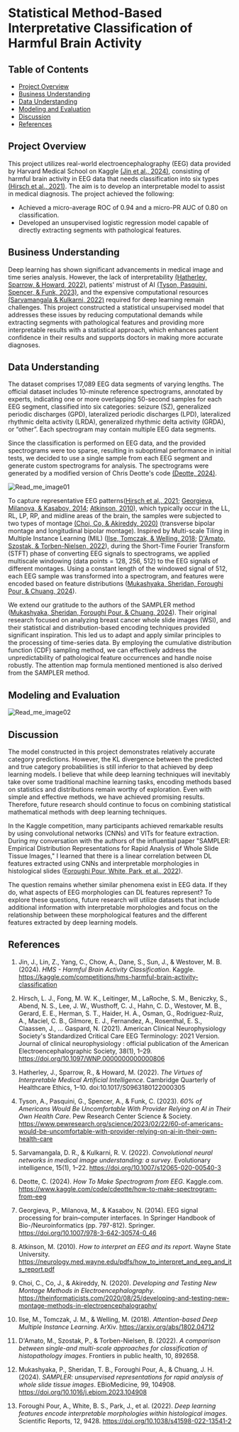 # Statistical Method-Based Interpretative Classification of Harmful Brain Activity

## Table of Contents
- [Project Overview](#project-overview)
- [Business Understanding](#business-understanding)
- [Data Understanding](#data-understanding)
- [Modeling and Evaluation](#modeling-and-evaluation)
- [Discussion](#discussion)
- [References](#references)

## Project Overview
This project utilizes real-world electroencephalography (EEG) data provided by Harvard Medical School on Kaggle [(Jin et al., 2024)](#ref1), consisting of harmful brain activity in EEG data that needs classification into six types [(Hirsch et al., 2021)](#ref2). The aim is to develop an interpretable model to assist in medical diagnosis. The project achieved the following:
- Achieved a micro-average ROC of 0.94 and a micro-PR AUC of 0.80 on classification.
- Developed an unsupervised logistic regression model capable of directly extracting segments with pathological features.


## Business Understanding
Deep learning has shown significant advancements in medical image and time series analysis. However, the lack of interpretability [(Hatherley, Sparrow, & Howard, 2022)](#ref3), patients' mistrust of AI [(Tyson, Pasquini, Spencer, & Funk, 2023)](#ref4), and the expensive computational resources [(Sarvamangala & Kulkarni, 2022)](#ref5) required for deep learning remain challenges. This project constructed a statistical unsupervised model that addresses these issues by reducing computational demands while extracting segments with pathological features and providing more interpretable results with a statistical approach, which enhances patient confidence in their results and supports doctors in making more accurate diagnoses.

## Data Understanding
The dataset comprises 17,089 EEG data segments of varying lengths. The official dataset includes 10-minute reference spectrograms, annotated by experts, indicating one or more overlapping 50-second samples for each EEG segment, classified into six categories: seizure (SZ), generalized periodic discharges (GPD), lateralized periodic discharges (LPD), lateralized rhythmic delta activity (LRDA), generalized rhythmic delta activity (GRDA), or “other”. Each spectrogram may contain multiple EEG data segments.

Since the classification is performed on EEG data, and the provided spectrograms were too sparse, resulting in suboptimal performance in initial tests, we decided to use a single sample from each EEG segment and generate custom spectrograms for analysis. The spectrograms were generated by a modified version of Chris Deotte's code [(Deotte, 2024)](#ref6).

![Read_me_image01](assets/Read_me_image01.jpg)

To capture representative EEG patterns([Hirsch et al., 2021](#ref2);  [Georgieva, Milanova, & Kasabov, 2014](#ref7); [Atkinson, 2010](#ref8)), which typically occur in the LL, RL, LP, RP, and midline areas of the brain, the samples were subjected to two types of montage [(Choi, Co, & Akireddy, 2020)](#ref9) (transverse bipolar montage and longitudinal bipolar montage). Inspired by Multi-scale Tiling in Multiple Instance Learning (MIL) ([Ilse, Tomczak, & Welling, 2018](#ref10); [D'Amato, Szostak, & Torben-Nielsen, 2022](#ref11)), during the Short-Time Fourier Transform (STFT) phase of converting EEG signals to spectrograms, we applied multiscale windowing (data points = 128, 256, 512) to the EEG signals of different montages. Using a constant length of the windowed signal of 512, each EEG sample was transformed into a spectrogram, and features were encoded based on feature distributions ([Mukashyaka, Sheridan, Foroughi Pour, & Chuang, 2024](#ref12)).

We extend our gratitude to the authors of the SAMPLER method ([Mukashyaka, Sheridan, Foroughi Pour, & Chuang, 2024](#ref12)). Their original research focused on analyzing breast cancer whole slide images (WSI), and their statistical and distribution-based encoding techniques provided significant inspiration. This led us to adapt and apply similar principles to the processing of time-series data. By employing the cumulative distribution function (CDF) sampling method, we can effectively address the unpredictability of pathological feature occurrences and handle noise robustly. The attention map formula mentioned mentioned is also derived from the SAMPLER method.

## Modeling and Evaluation

![Read_me_image02](assets/Read_me_image02.jpg)

## Discussion
The model constructed in this project demonstrates relatively accurate category predictions. However, the KL divergence between the predicted and true category probabilities is still inferior to that achieved by deep learning models. I believe that while deep learning techniques will inevitably take over some traditional machine learning tasks, encoding methods based on statistics and distributions remain worthy of exploration. Even with simple and effective methods, we have achieved promising results. Therefore, future research should continue to focus on combining statistical mathematical methods with deep learning techniques.

In the Kaggle competition, many participants achieved remarkable results by using convolutional networks (CNNs) and VITs for feature extraction. During my conversation with the authors of the influential paper "SAMPLER: Empirical Distribution Representations for Rapid Analysis of Whole Slide Tissue Images," I learned that there is a linear correlation between DL features extracted using CNNs and interpretable morphologies in histological slides ([Foroughi Pour, White, Park, et al., 2022](#ref13)). 

The question remains whether similar phenomena exist in EEG data. If they do, what aspects of EEG morphologies can DL features represent? To explore these questions, future research will utilize datasets that include additional information with interpretable morphologies and focus on the relationship between these morphological features and the different features extracted by deep learning models.

## References

1. <a name="ref1"></a> Jin, J., Lin, Z., Yang, C., Chow, A., Dane, S., Sun, J., & Westover, M. B. (2024). *HMS - Harmful Brain Activity Classification*. Kaggle. https://kaggle.com/competitions/hms-harmful-brain-activity-classification

2. <a name="ref2"></a>Hirsch, L. J., Fong, M. W. K., Leitinger, M., LaRoche, S. M., Beniczky, S., Abend, N. S., Lee, J. W., Wusthoff, C. J., Hahn, C. D., Westover, M. B., Gerard, E. E., Herman, S. T., Haider, H. A., Osman, G., Rodriguez-Ruiz, A., Maciel, C. B., Gilmore, E. J., Fernandez, A., Rosenthal, E. S., Claassen, J., … Gaspard, N. (2021). American Clinical Neurophysiology Society's Standardized Critical Care EEG Terminology: 2021 Version. Journal of clinical neurophysiology : official publication of the American Electroencephalographic Society, 38(1), 1–29. https://doi.org/10.1097/WNP.0000000000000806

3. <a name="ref3"></a>Hatherley, J., Sparrow, R., & Howard, M. (2022). *The Virtues of Interpretable Medical Artificial Intelligence*. Cambridge Quarterly of Healthcare Ethics, 1–10. doi:10.1017/S0963180122000305

4. <a name="ref4"></a>Tyson, A., Pasquini, G., Spencer, A., & Funk, C. (2023). *60% of Americans Would Be Uncomfortable With Provider Relying on AI in Their Own Health Care*. Pew Research Center Science & Society. https://www.pewresearch.org/science/2023/02/22/60-of-americans-would-be-uncomfortable-with-provider-relying-on-ai-in-their-own-health-care

5. <a name="ref5"></a>Sarvamangala, D. R., & Kulkarni, R. V. (2022). *Convolutional neural networks in medical image understanding: a survey*. Evolutionary intelligence, 15(1), 1–22. https://doi.org/10.1007/s12065-020-00540-3

6. <a name="ref6"></a> Deotte, C. (2024). *How To Make Spectrogram from EEG*. Kaggle.com. https://www.kaggle.com/code/cdeotte/how-to-make-spectrogram-from-eeg

7. <a name="ref7"></a>Georgieva, P., Milanova, M., & Kasabov, N. (2014). EEG signal processing for brain–computer interfaces. In Springer Handbook of Bio-/Neuroinformatics (pp. 797-812). Springer. https://doi.org/10.1007/978-3-642-30574-0_46

8. <a name="ref8"></a>Atkinson, M. (2010). *How to interpret an EEG and its report*. Wayne State University. https://neurology.med.wayne.edu/pdfs/how_to_interpret_and_eeg_and_its_report.pdf

9. Choi, C., Co, J., & Akireddy, N. (2020). *Developing and Testing New Montage Methods in Electroencephalography*. https://theinformaticists.com/2020/08/25/developing-and-testing-new-montage-methods-in-electroencephalography/

10. <a name="ref10"></a>Ilse, M., Tomczak, J. M., & Welling, M. (2018). *Attention-based Deep Multiple Instance Learning*. ArXiv. https://arxiv.org/abs/1802.04712

11. <a name="ref11"></a>D'Amato, M., Szostak, P., & Torben-Nielsen, B. (2022). *A comparison between single-and multi-scale approaches for classification of histopathology images*. Frontiers in public health, 10, 892658.

12. <a name="ref12"></a>Mukashyaka, P., Sheridan, T. B., Foroughi Pour, A., & Chuang, J. H. (2024). *SAMPLER: unsupervised representations for rapid analysis of whole slide tissue images*. EBioMedicine, 99, 104908. https://doi.org/10.1016/j.ebiom.2023.104908 

13. <a name="ref13"></a>Foroughi Pour, A., White, B. S., Park, J., et al. (2022). *Deep learning features encode interpretable morphologies within histological images*. Scientific Reports, 12, 9428. https://doi.org/10.1038/s41598-022-13541-2
